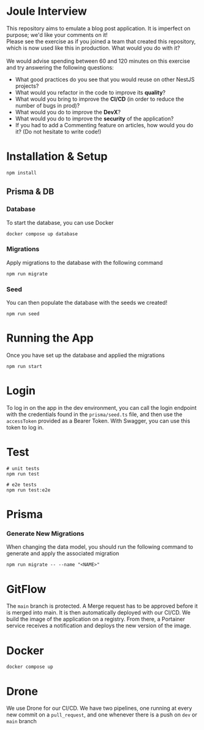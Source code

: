# Joule Interview

This repository aims to emulate a blog post application. It is imperfect on purpose; we'd like your comments on it!<br/>
Please see the exercise as if you joined a team that created this repository, which is now used like this in production. What would you do with it?<br/>
<br/>
We would advise spending between 60 and 120 minutes on this exercise and try answering the following questions:<br/>
- What good practices do you see that you would reuse on other NestJS projects?<br/>
- What would you refactor in the code to improve its **quality**?<br/>
- What would you bring to improve the **CI/CD** (in order to reduce the number of bugs in prod)?<br/>
- What would you do to improve the **DevX**?<br/>
- What would you do to improve the **security** of the application?<br/>
- If you had to add a Commenting feature on articles, how would you do it? (Do not hesitate to write code!)<br/>

# Installation & Setup

```shell
npm install
```

## Prisma & DB

### Database

To start the database, you can use Docker

```shell
docker compose up database
```

### Migrations

Apply migrations to the database with the following command

```shell
npm run migrate
```

### Seed

You can then populate the database with the seeds we created!

```shell
npm run seed
```

# Running the App

Once you have set up the database and applied the migrations

```shell
npm run start
```

# Login

To log in on the app in the dev environment, you can call the login endpoint with the credentials found in the `prisma/seed.ts` file,
and then use the `accessToken` provided as a Bearer Token. With Swagger, you can use this token to log in.

# Test

```shell
# unit tests
npm run test

# e2e tests
npm run test:e2e
```

# Prisma

### Generate New Migrations

When changing the data model, you should run the following command to generate and apply the associated migration

```shell
npm run migrate -- --name "<NAME>"
```

# GitFlow

The `main` branch is protected. A Merge request has to be approved before it is merged into main. It is then automatically deployed with our CI/CD.
We build the image of the application on a registry. From there, a Portainer service receives a notification and deploys the new version of the image.

# Docker

```shell
docker compose up
```

# Drone

We use Drone for our CI/CD. We have two pipelines, one running at every new commit on a `pull_request`, and one whenever there is a push on `dev` or `main` branch


<!-- bon point le readme complet (meme si avec quelques fautes) -->
